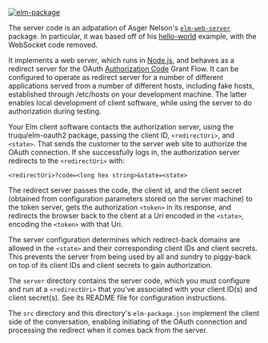 [![elm-package](https://img.shields.io/badge/elm-1.0.0-blue.svg)](http://package.elm-lang.org/packages/billstclair/elm-oauth-middleware/latest)

The server code is an adpatation of Asger Nelson's [`elm-web-server`](https://www.npmjs.com/package/elm-web-server) package. In particular, it was based off of his [hello-world](https://github.com/opvasger/elm-web-server/tree/master/examples/hello-world) example, with the WebSocket code removed.

It implements a web server, which runs in [Node.js](https://nodejs.org/en/), and behaves as a redirect server for the OAuth [Authorization Code](https://tools.ietf.org/html/rfc6749#section-1.3.1) Grant Flow. It can be configured to operate as redirect server for a number of different applications served from a number of different hosts, including fake hosts, established through /etc/hosts on your development machine. The latter enables local development of client software, while using the server to do authorization during testing.

Your Elm client software contacts the authorization server, using the truqu/elm-oauth2 package, passing the client ID, `<redirectUri>`, and `<state>`. That sends the customer to the server web site to authorize the OAuth connection. If she successfully logs in, the authorization server redirects to the `<redirectUri>` with:

    <redirectUri>?code=<long hex string>&state=<state>
    
The redirect server passes the code, the client id, and the client secret (obtained from configuration parameters stored on the server machine) to the token server, gets the authorization `<token>` in its response, and redirects the browser back to the client at a Uri encoded in the `<state>`, encoding the `<token>` with that Uri.

The server configuration determines which redirect-back domains are allowed in the `<state>` and their corresponding client IDs and client secrets. This prevents the server from being used by all and sundry to piggy-back on top of its client IDs and client secrets to gain authorization.

The `server` directory contains the server code, which you must configure and run at a `<redirectUri>` that you've associated with your client ID(s) and client secret(s). See its README file for configuration instructions.

The `src` directory and this directory's `elm-package.json` implement the client side of the conversation, enabling initiating of the OAuth connection and processing the redirect when it comes back from the server.
